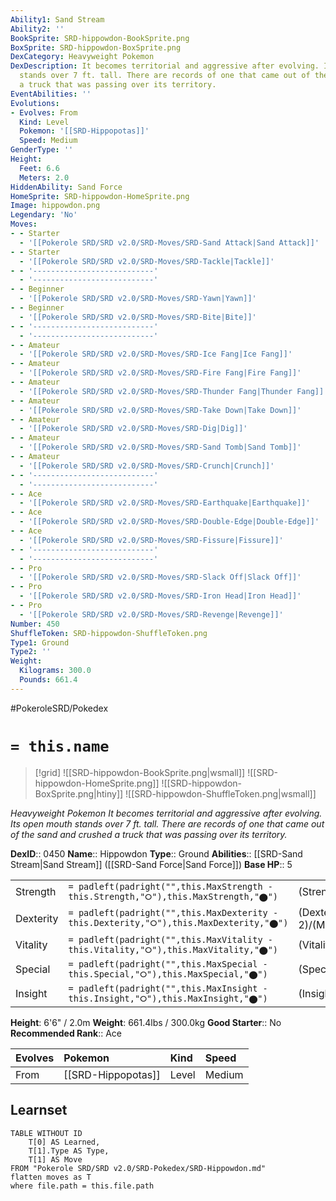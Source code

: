 ```yaml
---
Ability1: Sand Stream
Ability2: ''
BookSprite: SRD-hippowdon-BookSprite.png
BoxSprite: SRD-hippowdon-BoxSprite.png
DexCategory: Heavyweight Pokemon
DexDescription: It becomes territorial and aggressive after evolving. Its open mouth
  stands over 7 ft. tall. There are records of one that came out of the sand and crushed
  a truck that was passing over its territory.
EventAbilities: ''
Evolutions:
- Evolves: From
  Kind: Level
  Pokemon: '[[SRD-Hippopotas]]'
  Speed: Medium
GenderType: ''
Height:
  Feet: 6.6
  Meters: 2.0
HiddenAbility: Sand Force
HomeSprite: SRD-hippowdon-HomeSprite.png
Image: hippowdon.png
Legendary: 'No'
Moves:
- - Starter
  - '[[Pokerole SRD/SRD v2.0/SRD-Moves/SRD-Sand Attack|Sand Attack]]'
- - Starter
  - '[[Pokerole SRD/SRD v2.0/SRD-Moves/SRD-Tackle|Tackle]]'
- - '---------------------------'
  - '---------------------------'
- - Beginner
  - '[[Pokerole SRD/SRD v2.0/SRD-Moves/SRD-Yawn|Yawn]]'
- - Beginner
  - '[[Pokerole SRD/SRD v2.0/SRD-Moves/SRD-Bite|Bite]]'
- - '---------------------------'
  - '---------------------------'
- - Amateur
  - '[[Pokerole SRD/SRD v2.0/SRD-Moves/SRD-Ice Fang|Ice Fang]]'
- - Amateur
  - '[[Pokerole SRD/SRD v2.0/SRD-Moves/SRD-Fire Fang|Fire Fang]]'
- - Amateur
  - '[[Pokerole SRD/SRD v2.0/SRD-Moves/SRD-Thunder Fang|Thunder Fang]]'
- - Amateur
  - '[[Pokerole SRD/SRD v2.0/SRD-Moves/SRD-Take Down|Take Down]]'
- - Amateur
  - '[[Pokerole SRD/SRD v2.0/SRD-Moves/SRD-Dig|Dig]]'
- - Amateur
  - '[[Pokerole SRD/SRD v2.0/SRD-Moves/SRD-Sand Tomb|Sand Tomb]]'
- - Amateur
  - '[[Pokerole SRD/SRD v2.0/SRD-Moves/SRD-Crunch|Crunch]]'
- - '---------------------------'
  - '---------------------------'
- - Ace
  - '[[Pokerole SRD/SRD v2.0/SRD-Moves/SRD-Earthquake|Earthquake]]'
- - Ace
  - '[[Pokerole SRD/SRD v2.0/SRD-Moves/SRD-Double-Edge|Double-Edge]]'
- - Ace
  - '[[Pokerole SRD/SRD v2.0/SRD-Moves/SRD-Fissure|Fissure]]'
- - '---------------------------'
  - '---------------------------'
- - Pro
  - '[[Pokerole SRD/SRD v2.0/SRD-Moves/SRD-Slack Off|Slack Off]]'
- - Pro
  - '[[Pokerole SRD/SRD v2.0/SRD-Moves/SRD-Iron Head|Iron Head]]'
- - Pro
  - '[[Pokerole SRD/SRD v2.0/SRD-Moves/SRD-Revenge|Revenge]]'
Number: 450
ShuffleToken: SRD-hippowdon-ShuffleToken.png
Type1: Ground
Type2: ''
Weight:
  Kilograms: 300.0
  Pounds: 661.4
---
```


#PokeroleSRD/Pokedex

# `= this.name`

> [!grid]
> ![[SRD-hippowdon-BookSprite.png|wsmall]]
> ![[SRD-hippowdon-HomeSprite.png]]
> ![[SRD-hippowdon-BoxSprite.png|htiny]]
> ![[SRD-hippowdon-ShuffleToken.png|wsmall]]


*Heavyweight Pokemon*
*It becomes territorial and aggressive after evolving. Its open mouth stands over 7 ft. tall. There are records of one that came out of the sand and crushed a truck that was passing over its territory.*

**DexID**:: 0450
**Name**:: Hippowdon
**Type**:: Ground
**Abilities**:: [[SRD-Sand Stream|Sand Stream]] ([[SRD-Sand Force|Sand Force]])
**Base HP**:: 5

|           |                                                                                        |                                          |
| --------- | -------------------------------------------------------------------------------------- | ---------------------------------------- |
| Strength  | `= padleft(padright("",this.MaxStrength - this.Strength,"⭘"),this.MaxStrength,"⬤")`    | (Strength::3)/(MaxStrength::6)   |
| Dexterity | `= padleft(padright("",this.MaxDexterity - this.Dexterity,"⭘"),this.MaxDexterity,"⬤")` | (Dexterity:: 2)/(MaxDexterity::4) |
| Vitality  | `= padleft(padright("",this.MaxVitality - this.Vitality,"⭘"),this.MaxVitality,"⬤")`    | (Vitality::3)/(MaxVitality::6)   |
| Special   | `= padleft(padright("",this.MaxSpecial - this.Special,"⭘"),this.MaxSpecial,"⬤")`       | (Special::2)/(MaxSpecial::4)     |
| Insight   | `= padleft(padright("",this.MaxInsight - this.Insight,"⭘"),this.MaxInsight,"⬤")`       | (Insight::2)/(MaxInsight::5)     |

**Height**: 6'6" / 2.0m
**Weight**: 661.4lbs / 300.0kg
**Good Starter**:: No
**Recommended Rank**:: Ace

| Evolves   | Pokemon            | Kind   | Speed   |
|:----------|:-------------------|:-------|:--------|
| From      | [[SRD-Hippopotas]] | Level  | Medium  |

## Learnset

```dataview
TABLE WITHOUT ID
    T[0] AS Learned,
    T[1].Type AS Type,
    T[1] AS Move
FROM "Pokerole SRD/SRD v2.0/SRD-Pokedex/SRD-Hippowdon.md"
flatten moves as T
where file.path = this.file.path
```
